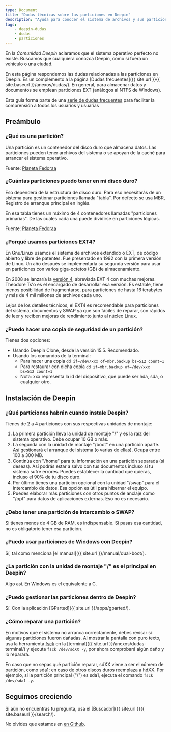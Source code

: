 ```yaml
---
type: Document
title: "Dudas técnicas sobre las particiones en Deepin"
description: "Ayuda para conocer el sistema de archivos y sus particiones"
tags:
    - deepin-dudas
    - dudas
    - particiones
---
```


En la *Comunidad Deepin* aclaramos que el sistema operativo  perfecto no existe. Buscamos que cualquiera conozca Deepin, como si fuera un vehículo o una ciudad.

En esta página respondemos las dudas relacionadas a las particiones en Deepin. Es un complemento a la página [Dudas frecuentes]({{ site.url }}{{ site.baseurl }}/anexos/dudas/). En general, para almacenar datos y documentos se emplean particiones EXT (análogos al NTFS de Windows).

Esta guía forma parte de una <a href="/dudas">serie de dudas frecuentes</a> para facilitar la comprensión a todos los usuarios y usuarias

## Preámbulo
### ¿Qué es una partición?
Una partición es un contenedor del disco duro que almacena datos. Las particiones pueden tener archivos del sistema o se apoyan de la caché para arrancar el sistema operativo.

Fuente: [Planeta Fedoraa](https://planetafedora.wordpress.com/acerca-de-particiones-y-puntos-de-montaje-tipos-de-formato-y-tamanos/)

### ¿Cuántas particiones puedo tener en mi disco duro?
Eso dependerá de la estructura de disco duro. Para eso necesitarás de un sistema para gestionar particiones llamada "tabla". Por defecto se usa MBR, Registro de arranque principal en inglés.

En esa tabla tienes un máximo de 4 contenedores llamadas "particiones primarias". De las cuales cada una puede dividirse en particiones lógicas.

Fuente: [Planeta Fedoraa](https://planetafedora.wordpress.com/acerca-de-particiones-y-puntos-de-montaje-tipos-de-formato-y-tamanos/)

### ¿Porqué usamos particiones EXT4?
En Gnu/Linux usamos el sistema de archivos extendido o EXT, de código abierto y libre de patentes. Fue presentado en 1992 con la primera versión de Linux. Un año después se implementaría su segunda versión para usar en particiones con varios giga-octetos (GB) de almacenamiento.

En 2008 se lanzaría la [versión 4](https://en.wikipedia.org/wiki/Ext4), abreviada EXT 4 con muchas mejoras. Theodore Ts'o es el encargado de desarrollar esa versión. Es estable, tiene menos posibilidad de fragmentarse, para particiones de hasta 16 terabytes y más de 4 mil millones de archivos cada uno.

Lejos de los detalles técnicos, el EXT4 es recomendable para particiones del sistema, documentos y SWAP ya que son fáciles de reparar, son rápidos de leer y reciben mejoras de rendimiento junto al núcleo Linux.

### ¿Puedo hacer una copia de seguridad de un partición?
Tienes dos opciones:
* Usando Deepin Clone, desde la versión 15.5. Recomendado.
* Usando los comandos de la terminal:
  * Para hacer una copia `dd if=/dev/xxx of=mbr.backup bs=512 count=1`
  * Para restaurar con dicha copia `dd if=mbr.backup of=/dev/xxx bs=512 count=1`
  * Nota: xxx representa la id del dispositivo, que puede ser hda, sda, o cualquier otro.

## Instalación de Deepin
### ¿Qué particiones habrán cuando instale Deepin?
Tienes de 2 a 4 particiones con sus respectivas unidades de montaje:
1. La primera partición lleva la unidad de montaje "/" y es la raíz del sistema operativo. Debe ocupar 10 GB o más.
2. La segunda con la unidad de montaje "/boot" en una partición aparte. Así gestionará el arranque del sistema (o varias de ellas). Ocupa entre 100 a 300 MB.
3. Continúa con "/home" para tu información en una partición separada (si deseas). Así podrás estar a salvo con tus documentos incluso si tu sistema sufre errores. Puedes establecer la cantidad que quieras, incluso el 90% de tu disco duro.
4. Por último tienes una partición opcional con la unidad "/swap" para el intercambio de datos. Esa opción es útil para hibernar el equipo.
5. Puedes elaborar más particiones con otros puntos de anclaje como "/opt" para datos de aplicaciones externas. Eso no es necesario.

### ¿Debo tener una partición de intercambio o SWAP?
Si tienes menos de 4 GB de RAM, es indispensable. Si pasas esa cantidad, no es obligatorio tener esa partición.

### ¿Puedo usar particiones de Windows con Deepin?
Sí, tal como menciona [el manual]({{ site.url }}/manual/dual-boot/).

### ¿La partición con la unidad de montaje "/" es el principal en Deepin?
Algo así. En Windows es el equivalente a C.

### ¿Puedo gestionar las particiones dentro de Deepin?
Sí. Con la aplicación [GParted]({{ site.url }}/apps/gparted/).

### ¿Cómo reparar una partición?
En motivos que el sistema no arranca correctamente, debes revisar si algunas particiones fueron dañadas. Al mostrar la pantalla con puro texto, usa la herramienta [fsck](https://es.wikipedia.org/wiki/Fsck) en la [terminal]({{ site.url }}/anexos/dudas-terminal/) y ejecuta `fsck /dev/sdXX -y`, por ahora comprobará algún daño y lo reparará.

En caso que no sepas qué partición reparar, sdXX viene a ser el número de partición, como sda1; en caso de otros discos duros reemplaza a hdXX. Por ejemplo, si la partición principal ("/") es sda1, ejecuta el comando `fsck /dev/sda1 -y`.

## Seguimos creciendo
Si aún no encuentras tu pregunta, usa el [Buscador]({{ site.url }}{{ site.baseurl }}/search/).

No olvides que estamos en [en Github](https://github.com/comunidad-deepin/comunidad-deepin.github.io).
